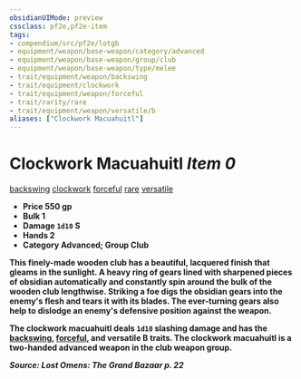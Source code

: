 ```yaml
---
obsidianUIMode: preview
cssclass: pf2e,pf2e-item
tags:
- compendium/src/pf2e/lotgb
- equipment/weapon/base-weapon/category/advanced
- equipment/weapon/base-weapon/group/club
- equipment/weapon/base-weapon/type/melee
- trait/equipment/weapon/backswing
- trait/equipment/clockwork
- trait/equipment/weapon/forceful
- trait/rarity/rare
- trait/equipment/weapon/versatile/b
aliases: ["Clockwork Macuahuitl"]
---
```

# Clockwork Macuahuitl *Item 0*  
[backswing](backswing.md)  [clockwork](clockwork-g-g.md)  [forceful](forceful.md)  [rare](rare.md)  [versatile <b>](versatile.md)  

- **Price** 550 gp
- **Bulk** 1
- **Damage** `1d10` S
- **Hands** 2
- **Category** Advanced; **Group** Club 

This finely-made wooden club has a beautiful, lacquered finish that gleams in the sunlight. A heavy ring of gears lined with sharpened pieces of obsidian automatically and constantly spin around the bulk of the wooden club lengthwise. Striking a foe digs the obsidian gears into the enemy's flesh and tears it with its blades. The ever-turning gears also help to dislodge an enemy's defensive position against the weapon.

The clockwork macuahuitl deals `1d10` slashing damage and has the [backswing](backswing.md), [forceful](forceful.md), and versatile B traits. The clockwork macuahuitl is a two-handed advanced weapon in the club weapon group.

*Source: Lost Omens: The Grand Bazaar p. 22*